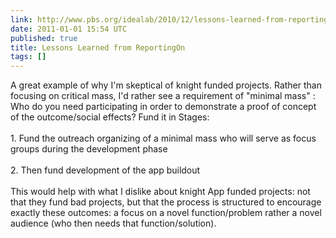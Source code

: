 ```yaml
---
link: http://www.pbs.org/idealab/2010/12/lessons-learned-from-reportingon363.html
date: 2011-01-01 15:54 UTC
published: true
title: Lessons Learned from ReportingOn
tags: []
---
```


A great example of why I'm skeptical of knight funded projects. Rather than focusing on critical mass, I'd rather see a requirement of "minimal mass" : Who do you need participating in order to demonstrate a proof of concept of the outcome/social effects? Fund it in Stages:<br><br>1. Fund the outreach organizing of a minimal mass who will serve as focus groups during the development phase<br><br>2. Then fund development of the app buildout<br><br>This would help with what I dislike about knight App funded projects: not that they fund bad projects, but that the process is structured to encourage exactly these outcomes: a focus on a novel function/problem rather a novel audience (who then needs that function/solution).
